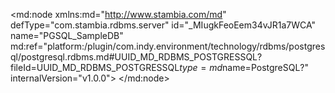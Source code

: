 <?xml version="1.0" encoding="UTF-8"?>
<md:node xmlns:md="http://www.stambia.com/md" defType="com.stambia.rdbms.server" id="_MIugkFeoEem34vJR1a7WCA" name="PGSQL_SampleDB" md:ref="platform:/plugin/com.indy.environment/technology/rdbms/postgresql/postgresql.rdbms.md#UUID_MD_RDBMS_POSTGRESSQL?fileId=UUID_MD_RDBMS_POSTGRESSQL$type=md$name=PostgreSQL?" internalVersion="v1.0.0">
  <attribute defType="com.stambia.rdbms.server.url" id="_MIvHoFeoEem34vJR1a7WCA" value="jdbc:postgresql://localhost:5433/postgres"/>
  <attribute defType="com.stambia.rdbms.server.driver" id="_MIvHoVeoEem34vJR1a7WCA" value="org.postgresql.Driver"/>
  <attribute defType="com.stambia.rdbms.server.user" id="_MIvHoleoEem34vJR1a7WCA" value="postgres"/>
  <attribute defType="com.stambia.rdbms.server.password" id="_MIvHo1eoEem34vJR1a7WCA" value="B06597DB1077A80133D3E17CF04E8BCB"/>
  <attribute defType="com.stambia.rdbms.server.module" id="_ZH_mgHbFEeqWJJXkTfAvJw" value="PostgreSQL"/>
  <node defType="com.stambia.rdbms.schema" id="_gFiX0FepEem34vJR1a7WCA" name="postgres.alert_flow">
    <attribute defType="com.stambia.rdbms.schema.catalog.name" id="_gG0KMFepEem34vJR1a7WCA" value="postgres"/>
    <attribute defType="com.stambia.rdbms.schema.name" id="_gG0KMVepEem34vJR1a7WCA" value="alert_flow"/>
    <attribute defType="com.stambia.rdbms.schema.rejectMask" id="_gG0KMlepEem34vJR1a7WCA" value="R_[targetName]"/>
    <attribute defType="com.stambia.rdbms.schema.loadMask" id="_gG0xQFepEem34vJR1a7WCA" value="L[number]_[targetName]"/>
    <attribute defType="com.stambia.rdbms.schema.integrationMask" id="_gG0xQVepEem34vJR1a7WCA" value="I_[targetName]"/>
    <node defType="com.stambia.rdbms.datastore" id="_hzFewFepEem34vJR1a7WCA" name="warehouse_activity">
      <attribute defType="com.stambia.rdbms.datastore.name" id="_hzFewVepEem34vJR1a7WCA" value="warehouse_activity"/>
      <attribute defType="com.stambia.rdbms.datastore.type" id="_hzFewlepEem34vJR1a7WCA" value="TABLE"/>
      <node defType="com.stambia.rdbms.column" id="_hzQd4FepEem34vJR1a7WCA" name="timeslot" position="1">
        <attribute defType="com.stambia.rdbms.column.name" id="_hzQd4VepEem34vJR1a7WCA" value="timeslot"/>
        <attribute defType="com.stambia.rdbms.column.nullable" id="_hzQd4lepEem34vJR1a7WCA" value="0"/>
        <attribute defType="com.stambia.rdbms.column.digits" id="_hzQd41epEem34vJR1a7WCA" value="6"/>
        <attribute defType="com.stambia.rdbms.column.autoIncrement" id="_hzQd5FepEem34vJR1a7WCA" value="false"/>
        <attribute defType="com.stambia.rdbms.column.type" id="_hzQd5VepEem34vJR1a7WCA" value="timestamp"/>
        <attribute defType="com.stambia.rdbms.column.size" id="_hzQd5lepEem34vJR1a7WCA" value="29"/>
        <attribute defType="com.stambia.rdbms.column.arrayType" id="_hzUIQFepEem34vJR1a7WCA" value=""/>
      </node>
      <node defType="com.stambia.rdbms.column" id="_hzUvUFepEem34vJR1a7WCA" name="warehouse_cod" position="2">
        <attribute defType="com.stambia.rdbms.column.name" id="_hzUvUVepEem34vJR1a7WCA" value="warehouse_cod"/>
        <attribute defType="com.stambia.rdbms.column.nullable" id="_hzUvUlepEem34vJR1a7WCA" value="0"/>
        <attribute defType="com.stambia.rdbms.column.digits" id="_hzUvU1epEem34vJR1a7WCA" value="0"/>
        <attribute defType="com.stambia.rdbms.column.autoIncrement" id="_hzUvVFepEem34vJR1a7WCA" value="false"/>
        <attribute defType="com.stambia.rdbms.column.type" id="_hzUvVVepEem34vJR1a7WCA" value="varchar"/>
        <attribute defType="com.stambia.rdbms.column.size" id="_hzUvVlepEem34vJR1a7WCA" value="20"/>
        <attribute defType="com.stambia.rdbms.column.arrayType" id="_hzYZsFepEem34vJR1a7WCA" value=""/>
      </node>
      <node defType="com.stambia.rdbms.column" id="_hzZAwFepEem34vJR1a7WCA" name="quantity" position="3">
        <attribute defType="com.stambia.rdbms.column.name" id="_hzZAwVepEem34vJR1a7WCA" value="quantity"/>
        <attribute defType="com.stambia.rdbms.column.nullable" id="_hzZAwlepEem34vJR1a7WCA" value="1"/>
        <attribute defType="com.stambia.rdbms.column.digits" id="_hzZAw1epEem34vJR1a7WCA" value="0"/>
        <attribute defType="com.stambia.rdbms.column.autoIncrement" id="_hzZAxFepEem34vJR1a7WCA" value="false"/>
        <attribute defType="com.stambia.rdbms.column.type" id="_hzZAxVepEem34vJR1a7WCA" value="integer"/>
        <attribute defType="com.stambia.rdbms.column.size" id="_hzZAxlepEem34vJR1a7WCA" value="10"/>
        <attribute defType="com.stambia.rdbms.column.arrayType" id="_hzbdAFepEem34vJR1a7WCA" value=""/>
      </node>
      <node defType="com.stambia.rdbms.pk" id="_hzd5QFepEem34vJR1a7WCA" name="pk_warehouse_activity">
        <node defType="com.stambia.rdbms.colref" id="_hzd5QVepEem34vJR1a7WCA" position="1">
          <attribute defType="com.stambia.rdbms.colref.ref" id="_hzd5QlepEem34vJR1a7WCA" ref="#_hzQd4FepEem34vJR1a7WCA?fileId=_MIugkFeoEem34vJR1a7WCA$type=md$name=timeslot?"/>
        </node>
        <node defType="com.stambia.rdbms.colref" id="_hzegUFepEem34vJR1a7WCA" position="2">
          <attribute defType="com.stambia.rdbms.colref.ref" id="_hzegUVepEem34vJR1a7WCA" ref="#_hzUvUFepEem34vJR1a7WCA?fileId=_MIugkFeoEem34vJR1a7WCA$type=md$name=warehouse_cod?"/>
        </node>
      </node>
      <node defType="com.stambia.rdbms.column" id="_O9AkwVkWEemPFZ5tyi-nXQ" name="is_lower_threshold_qty" position="4">
        <attribute defType="com.stambia.rdbms.column.name" id="_O9AkwlkWEemPFZ5tyi-nXQ" value="is_lower_threshold_qty"/>
        <attribute defType="com.stambia.rdbms.column.nullable" id="_O9Akw1kWEemPFZ5tyi-nXQ" value="1"/>
        <attribute defType="com.stambia.rdbms.column.digits" id="_O9AkxFkWEemPFZ5tyi-nXQ" value="0"/>
        <attribute defType="com.stambia.rdbms.column.autoIncrement" id="_O9AkxVkWEemPFZ5tyi-nXQ" value="false"/>
        <attribute defType="com.stambia.rdbms.column.type" id="_O9AkxlkWEemPFZ5tyi-nXQ" value="boolean"/>
        <attribute defType="com.stambia.rdbms.column.size" id="_O9Akx1kWEemPFZ5tyi-nXQ" value="1"/>
        <attribute defType="com.stambia.rdbms.column.arrayType" id="_O9DBAFkWEemPFZ5tyi-nXQ" value=""/>
      </node>
      <node defType="com.stambia.rdbms.column" id="_O9DBAVkWEemPFZ5tyi-nXQ" name="is_previous_lower_threshold_qty" position="5">
        <attribute defType="com.stambia.rdbms.column.name" id="_O9DBAlkWEemPFZ5tyi-nXQ" value="is_previous_lower_threshold_qty"/>
        <attribute defType="com.stambia.rdbms.column.nullable" id="_O9DBA1kWEemPFZ5tyi-nXQ" value="1"/>
        <attribute defType="com.stambia.rdbms.column.digits" id="_O9DBBFkWEemPFZ5tyi-nXQ" value="0"/>
        <attribute defType="com.stambia.rdbms.column.autoIncrement" id="_O9DBBVkWEemPFZ5tyi-nXQ" value="false"/>
        <attribute defType="com.stambia.rdbms.column.type" id="_O9DBBlkWEemPFZ5tyi-nXQ" value="boolean"/>
        <attribute defType="com.stambia.rdbms.column.size" id="_O9DBB1kWEemPFZ5tyi-nXQ" value="1"/>
        <attribute defType="com.stambia.rdbms.column.arrayType" id="_O9GEUFkWEemPFZ5tyi-nXQ" value=""/>
      </node>
      <node defType="com.stambia.rdbms.column" id="_If7soVljEemPFZ5tyi-nXQ" name="cumulative_period_quantity" position="6">
        <attribute defType="com.stambia.rdbms.column.name" id="_If7solljEemPFZ5tyi-nXQ" value="cumulative_period_quantity"/>
        <attribute defType="com.stambia.rdbms.column.nullable" id="_If7so1ljEemPFZ5tyi-nXQ" value="1"/>
        <attribute defType="com.stambia.rdbms.column.digits" id="_If7spFljEemPFZ5tyi-nXQ" value="0"/>
        <attribute defType="com.stambia.rdbms.column.autoIncrement" id="_If7spVljEemPFZ5tyi-nXQ" value="false"/>
        <attribute defType="com.stambia.rdbms.column.type" id="_If7splljEemPFZ5tyi-nXQ" value="integer"/>
        <attribute defType="com.stambia.rdbms.column.size" id="_If7sp1ljEemPFZ5tyi-nXQ" value="10"/>
        <attribute defType="com.stambia.rdbms.column.arrayType" id="_If86wFljEemPFZ5tyi-nXQ" value=""/>
      </node>
    </node>
    <node defType="com.stambia.rdbms.datastore" id="_mE1HIFexEem34vJR1a7WCA" name="warehouse">
      <attribute defType="com.stambia.rdbms.datastore.name" id="_mE1HIVexEem34vJR1a7WCA" value="warehouse"/>
      <attribute defType="com.stambia.rdbms.datastore.type" id="_mE1uMFexEem34vJR1a7WCA" value="TABLE"/>
      <node defType="com.stambia.rdbms.column" id="_mFEXsFexEem34vJR1a7WCA" name="warehouse_cod" position="2">
        <attribute defType="com.stambia.rdbms.column.name" id="_mFEXsVexEem34vJR1a7WCA" value="warehouse_cod"/>
        <attribute defType="com.stambia.rdbms.column.nullable" id="_mFEXslexEem34vJR1a7WCA" value="0"/>
        <attribute defType="com.stambia.rdbms.column.digits" id="_mFEXs1exEem34vJR1a7WCA" value="0"/>
        <attribute defType="com.stambia.rdbms.column.autoIncrement" id="_mFEXtFexEem34vJR1a7WCA" value="false"/>
        <attribute defType="com.stambia.rdbms.column.type" id="_mFE-wFexEem34vJR1a7WCA" value="varchar"/>
        <attribute defType="com.stambia.rdbms.column.size" id="_mFE-wVexEem34vJR1a7WCA" value="20"/>
        <attribute defType="com.stambia.rdbms.column.arrayType" id="_mFJQMFexEem34vJR1a7WCA" value=""/>
      </node>
      <node defType="com.stambia.rdbms.pk" id="_mFMTgFexEem34vJR1a7WCA" name="pk_warehouse">
        <node defType="com.stambia.rdbms.colref" id="_mFMTgVexEem34vJR1a7WCA" position="1">
          <attribute defType="com.stambia.rdbms.colref.ref" id="_mFMTglexEem34vJR1a7WCA" ref="#_G-bakFfXEemPFZ5tyi-nXQ?fileId=_MIugkFeoEem34vJR1a7WCA$type=md$name=warehouse_id?"/>
        </node>
      </node>
      <node defType="com.stambia.rdbms.column" id="_G-bakFfXEemPFZ5tyi-nXQ" name="warehouse_id" position="1">
        <attribute defType="com.stambia.rdbms.column.name" id="_G-bakVfXEemPFZ5tyi-nXQ" value="warehouse_id"/>
        <attribute defType="com.stambia.rdbms.column.nullable" id="_G-baklfXEemPFZ5tyi-nXQ" value="0"/>
        <attribute defType="com.stambia.rdbms.column.digits" id="_G-bak1fXEemPFZ5tyi-nXQ" value="0"/>
        <attribute defType="com.stambia.rdbms.column.autoIncrement" id="_G-balFfXEemPFZ5tyi-nXQ" value="false"/>
        <attribute defType="com.stambia.rdbms.column.type" id="_G-balVfXEemPFZ5tyi-nXQ" value="integer"/>
        <attribute defType="com.stambia.rdbms.column.size" id="_G-ballfXEemPFZ5tyi-nXQ" value="10"/>
        <attribute defType="com.stambia.rdbms.column.arrayType" id="_G-fE8FfXEemPFZ5tyi-nXQ" value=""/>
      </node>
      <node defType="com.stambia.rdbms.column" id="_G-iIQVfXEemPFZ5tyi-nXQ" name="warehouse_alert_hour_interval" position="3">
        <attribute defType="com.stambia.rdbms.column.name" id="_G-iIQlfXEemPFZ5tyi-nXQ" value="warehouse_alert_hour_interval"/>
        <attribute defType="com.stambia.rdbms.column.nullable" id="_G-iIQ1fXEemPFZ5tyi-nXQ" value="1"/>
        <attribute defType="com.stambia.rdbms.column.digits" id="_G-iIRFfXEemPFZ5tyi-nXQ" value="0"/>
        <attribute defType="com.stambia.rdbms.column.autoIncrement" id="_G-iIRVfXEemPFZ5tyi-nXQ" value="false"/>
        <attribute defType="com.stambia.rdbms.column.type" id="_G-iIRlfXEemPFZ5tyi-nXQ" value="integer"/>
        <attribute defType="com.stambia.rdbms.column.size" id="_G-iIR1fXEemPFZ5tyi-nXQ" value="10"/>
        <attribute defType="com.stambia.rdbms.column.arrayType" id="_G-lyoFfXEemPFZ5tyi-nXQ" value=""/>
      </node>
      <node defType="com.stambia.rdbms.column" id="_G-lyoVfXEemPFZ5tyi-nXQ" name="warehouse_alert_mail_address" position="4">
        <attribute defType="com.stambia.rdbms.column.name" id="_G-lyolfXEemPFZ5tyi-nXQ" value="warehouse_alert_mail_address"/>
        <attribute defType="com.stambia.rdbms.column.nullable" id="_G-lyo1fXEemPFZ5tyi-nXQ" value="1"/>
        <attribute defType="com.stambia.rdbms.column.digits" id="_G-lypFfXEemPFZ5tyi-nXQ" value="0"/>
        <attribute defType="com.stambia.rdbms.column.autoIncrement" id="_G-lypVfXEemPFZ5tyi-nXQ" value="false"/>
        <attribute defType="com.stambia.rdbms.column.type" id="_G-lyplfXEemPFZ5tyi-nXQ" value="varchar"/>
        <attribute defType="com.stambia.rdbms.column.size" id="_G-lyp1fXEemPFZ5tyi-nXQ" value="100"/>
        <attribute defType="com.stambia.rdbms.column.arrayType" id="_G-qrIFfXEemPFZ5tyi-nXQ" value=""/>
      </node>
      <node defType="com.stambia.rdbms.column" id="_G-qrIVfXEemPFZ5tyi-nXQ" name="warehouse_alert_threshold_qty" position="5">
        <attribute defType="com.stambia.rdbms.column.name" id="_G-qrIlfXEemPFZ5tyi-nXQ" value="warehouse_alert_threshold_qty"/>
        <attribute defType="com.stambia.rdbms.column.nullable" id="_G-qrI1fXEemPFZ5tyi-nXQ" value="1"/>
        <attribute defType="com.stambia.rdbms.column.digits" id="_G-qrJFfXEemPFZ5tyi-nXQ" value="0"/>
        <attribute defType="com.stambia.rdbms.column.autoIncrement" id="_G-qrJVfXEemPFZ5tyi-nXQ" value="false"/>
        <attribute defType="com.stambia.rdbms.column.type" id="_G-qrJlfXEemPFZ5tyi-nXQ" value="integer"/>
        <attribute defType="com.stambia.rdbms.column.size" id="_G-qrJ1fXEemPFZ5tyi-nXQ" value="10"/>
        <attribute defType="com.stambia.rdbms.column.arrayType" id="_G-tucFfXEemPFZ5tyi-nXQ" value=""/>
      </node>
      <node defType="com.stambia.rdbms.column" id="_cAzBIVfXEemPFZ5tyi-nXQ" name="warehouse_alert_cod" position="6">
        <attribute defType="com.stambia.rdbms.column.name" id="_cAzBIlfXEemPFZ5tyi-nXQ" value="warehouse_alert_cod"/>
        <attribute defType="com.stambia.rdbms.column.nullable" id="_cAzBI1fXEemPFZ5tyi-nXQ" value="1"/>
        <attribute defType="com.stambia.rdbms.column.digits" id="_cAzBJFfXEemPFZ5tyi-nXQ" value="0"/>
        <attribute defType="com.stambia.rdbms.column.autoIncrement" id="_cAzBJVfXEemPFZ5tyi-nXQ" value="false"/>
        <attribute defType="com.stambia.rdbms.column.type" id="_cAzBJlfXEemPFZ5tyi-nXQ" value="character"/>
        <attribute defType="com.stambia.rdbms.column.size" id="_cAzBJ1fXEemPFZ5tyi-nXQ" value="5"/>
        <attribute defType="com.stambia.rdbms.column.arrayType" id="_cA1dYFfXEemPFZ5tyi-nXQ" value=""/>
      </node>
    </node>
    <node defType="com.stambia.rdbms.datastore" id="_igXl8FkyEemPFZ5tyi-nXQ" name="alert">
      <attribute defType="com.stambia.rdbms.datastore.name" id="_igYNAFkyEemPFZ5tyi-nXQ" value="alert"/>
      <attribute defType="com.stambia.rdbms.datastore.type" id="_igYNAVkyEemPFZ5tyi-nXQ" value="TABLE"/>
      <node defType="com.stambia.rdbms.column" id="_igkaQFkyEemPFZ5tyi-nXQ" name="warehouse_cod" position="1">
        <attribute defType="com.stambia.rdbms.column.name" id="_igkaQVkyEemPFZ5tyi-nXQ" value="warehouse_cod"/>
        <attribute defType="com.stambia.rdbms.column.nullable" id="_igkaQlkyEemPFZ5tyi-nXQ" value="0"/>
        <attribute defType="com.stambia.rdbms.column.digits" id="_igkaQ1kyEemPFZ5tyi-nXQ" value="0"/>
        <attribute defType="com.stambia.rdbms.column.autoIncrement" id="_igkaRFkyEemPFZ5tyi-nXQ" value="false"/>
        <attribute defType="com.stambia.rdbms.column.type" id="_igkaRVkyEemPFZ5tyi-nXQ" value="varchar"/>
        <attribute defType="com.stambia.rdbms.column.size" id="_igkaRlkyEemPFZ5tyi-nXQ" value="20"/>
        <attribute defType="com.stambia.rdbms.column.arrayType" id="_igorsFkyEemPFZ5tyi-nXQ" value=""/>
      </node>
      <node defType="com.stambia.rdbms.column" id="_igorsVkyEemPFZ5tyi-nXQ" name="timestamp_alert" position="2">
        <attribute defType="com.stambia.rdbms.column.name" id="_igorslkyEemPFZ5tyi-nXQ" value="timestamp_alert"/>
        <attribute defType="com.stambia.rdbms.column.nullable" id="_igpSwFkyEemPFZ5tyi-nXQ" value="0"/>
        <attribute defType="com.stambia.rdbms.column.digits" id="_igpSwVkyEemPFZ5tyi-nXQ" value="6"/>
        <attribute defType="com.stambia.rdbms.column.autoIncrement" id="_igpSwlkyEemPFZ5tyi-nXQ" value="false"/>
        <attribute defType="com.stambia.rdbms.column.type" id="_igpSw1kyEemPFZ5tyi-nXQ" value="timestamp"/>
        <attribute defType="com.stambia.rdbms.column.size" id="_igpSxFkyEemPFZ5tyi-nXQ" value="29"/>
        <attribute defType="com.stambia.rdbms.column.arrayType" id="_igrvAFkyEemPFZ5tyi-nXQ" value=""/>
      </node>
      <node defType="com.stambia.rdbms.column" id="_igrvAVkyEemPFZ5tyi-nXQ" name="timestamp_begin_period" position="3">
        <attribute defType="com.stambia.rdbms.column.name" id="_igrvAlkyEemPFZ5tyi-nXQ" value="timestamp_begin_period"/>
        <attribute defType="com.stambia.rdbms.column.nullable" id="_igrvA1kyEemPFZ5tyi-nXQ" value="1"/>
        <attribute defType="com.stambia.rdbms.column.digits" id="_igrvBFkyEemPFZ5tyi-nXQ" value="6"/>
        <attribute defType="com.stambia.rdbms.column.autoIncrement" id="_igrvBVkyEemPFZ5tyi-nXQ" value="false"/>
        <attribute defType="com.stambia.rdbms.column.type" id="_igrvBlkyEemPFZ5tyi-nXQ" value="timestamp"/>
        <attribute defType="com.stambia.rdbms.column.size" id="_igrvB1kyEemPFZ5tyi-nXQ" value="29"/>
        <attribute defType="com.stambia.rdbms.column.arrayType" id="_iguLQFkyEemPFZ5tyi-nXQ" value=""/>
      </node>
      <node defType="com.stambia.rdbms.column" id="_iguLQVkyEemPFZ5tyi-nXQ" name="warehouse_alert_cod" position="4">
        <attribute defType="com.stambia.rdbms.column.name" id="_iguLQlkyEemPFZ5tyi-nXQ" value="warehouse_alert_cod"/>
        <attribute defType="com.stambia.rdbms.column.nullable" id="_iguLQ1kyEemPFZ5tyi-nXQ" value="1"/>
        <attribute defType="com.stambia.rdbms.column.digits" id="_iguLRFkyEemPFZ5tyi-nXQ" value="0"/>
        <attribute defType="com.stambia.rdbms.column.autoIncrement" id="_iguLRVkyEemPFZ5tyi-nXQ" value="false"/>
        <attribute defType="com.stambia.rdbms.column.type" id="_iguLRlkyEemPFZ5tyi-nXQ" value="character"/>
        <attribute defType="com.stambia.rdbms.column.size" id="_iguLR1kyEemPFZ5tyi-nXQ" value="5"/>
        <attribute defType="com.stambia.rdbms.column.arrayType" id="_igwAcFkyEemPFZ5tyi-nXQ" value=""/>
      </node>
      <node defType="com.stambia.rdbms.column" id="_igwAcVkyEemPFZ5tyi-nXQ" name="sent_alert_flag" position="5">
        <attribute defType="com.stambia.rdbms.column.name" id="_igwAclkyEemPFZ5tyi-nXQ" value="sent_alert_flag"/>
        <attribute defType="com.stambia.rdbms.column.nullable" id="_igwAc1kyEemPFZ5tyi-nXQ" value="1"/>
        <attribute defType="com.stambia.rdbms.column.digits" id="_igwAdFkyEemPFZ5tyi-nXQ" value="0"/>
        <attribute defType="com.stambia.rdbms.column.autoIncrement" id="_igwAdVkyEemPFZ5tyi-nXQ" value="false"/>
        <attribute defType="com.stambia.rdbms.column.type" id="_igwAdlkyEemPFZ5tyi-nXQ" value="boolean"/>
        <attribute defType="com.stambia.rdbms.column.size" id="_igwAd1kyEemPFZ5tyi-nXQ" value="1"/>
        <attribute defType="com.stambia.rdbms.column.arrayType" id="_ihY5oFkyEemPFZ5tyi-nXQ" value=""/>
      </node>
      <node defType="com.stambia.rdbms.column" id="_ihY5oVkyEemPFZ5tyi-nXQ" name="warehouse_alert_mail_address" position="6">
        <attribute defType="com.stambia.rdbms.column.name" id="_ihY5olkyEemPFZ5tyi-nXQ" value="warehouse_alert_mail_address"/>
        <attribute defType="com.stambia.rdbms.column.nullable" id="_ihY5o1kyEemPFZ5tyi-nXQ" value="1"/>
        <attribute defType="com.stambia.rdbms.column.digits" id="_ihY5pFkyEemPFZ5tyi-nXQ" value="0"/>
        <attribute defType="com.stambia.rdbms.column.autoIncrement" id="_ihY5pVkyEemPFZ5tyi-nXQ" value="false"/>
        <attribute defType="com.stambia.rdbms.column.type" id="_ihY5plkyEemPFZ5tyi-nXQ" value="varchar"/>
        <attribute defType="com.stambia.rdbms.column.size" id="_ihY5p1kyEemPFZ5tyi-nXQ" value="100"/>
        <attribute defType="com.stambia.rdbms.column.arrayType" id="_ihaHwFkyEemPFZ5tyi-nXQ" value=""/>
      </node>
      <node defType="com.stambia.rdbms.pk" id="_ihb88FkyEemPFZ5tyi-nXQ" name="pk_alert">
        <node defType="com.stambia.rdbms.colref" id="_ihb88VkyEemPFZ5tyi-nXQ" position="1">
          <attribute defType="com.stambia.rdbms.colref.ref" id="_ihb88lkyEemPFZ5tyi-nXQ" ref="#_igkaQFkyEemPFZ5tyi-nXQ?fileId=_MIugkFeoEem34vJR1a7WCA$type=md$name=warehouse_cod?"/>
        </node>
        <node defType="com.stambia.rdbms.colref" id="_ihckAFkyEemPFZ5tyi-nXQ" position="2">
          <attribute defType="com.stambia.rdbms.colref.ref" id="_ihckAVkyEemPFZ5tyi-nXQ" ref="#_igorsVkyEemPFZ5tyi-nXQ?fileId=_MIugkFeoEem34vJR1a7WCA$type=md$name=timestamp_alert?"/>
        </node>
      </node>
      <node defType="com.stambia.rdbms.column" id="_hH0lMVlfEemPFZ5tyi-nXQ" name="hour_quantity" position="7">
        <attribute defType="com.stambia.rdbms.column.name" id="_hH0lMllfEemPFZ5tyi-nXQ" value="hour_quantity"/>
        <attribute defType="com.stambia.rdbms.column.nullable" id="_hH0lM1lfEemPFZ5tyi-nXQ" value="1"/>
        <attribute defType="com.stambia.rdbms.column.digits" id="_hH0lNFlfEemPFZ5tyi-nXQ" value="0"/>
        <attribute defType="com.stambia.rdbms.column.autoIncrement" id="_hH0lNVlfEemPFZ5tyi-nXQ" value="false"/>
        <attribute defType="com.stambia.rdbms.column.type" id="_hH0lNllfEemPFZ5tyi-nXQ" value="integer"/>
        <attribute defType="com.stambia.rdbms.column.size" id="_hH0lN1lfEemPFZ5tyi-nXQ" value="10"/>
        <attribute defType="com.stambia.rdbms.column.arrayType" id="_hH2aYFlfEemPFZ5tyi-nXQ" value=""/>
      </node>
      <node defType="com.stambia.rdbms.column" id="_hH2aYVlfEemPFZ5tyi-nXQ" name="warehouse_alert_threshold_qty" position="8">
        <attribute defType="com.stambia.rdbms.column.name" id="_hH2aYllfEemPFZ5tyi-nXQ" value="warehouse_alert_threshold_qty"/>
        <attribute defType="com.stambia.rdbms.column.nullable" id="_hH2aY1lfEemPFZ5tyi-nXQ" value="1"/>
        <attribute defType="com.stambia.rdbms.column.digits" id="_hH2aZFlfEemPFZ5tyi-nXQ" value="0"/>
        <attribute defType="com.stambia.rdbms.column.autoIncrement" id="_hH2aZVlfEemPFZ5tyi-nXQ" value="false"/>
        <attribute defType="com.stambia.rdbms.column.type" id="_hH2aZllfEemPFZ5tyi-nXQ" value="integer"/>
        <attribute defType="com.stambia.rdbms.column.size" id="_hH2aZ1lfEemPFZ5tyi-nXQ" value="10"/>
        <attribute defType="com.stambia.rdbms.column.arrayType" id="_hH3ogFlfEemPFZ5tyi-nXQ" value=""/>
      </node>
      <node defType="com.stambia.rdbms.column" id="_bw8DQVljEemPFZ5tyi-nXQ" name="cumulative_period_quantity" position="9">
        <attribute defType="com.stambia.rdbms.column.name" id="_bw8DQlljEemPFZ5tyi-nXQ" value="cumulative_period_quantity"/>
        <attribute defType="com.stambia.rdbms.column.nullable" id="_bw8DQ1ljEemPFZ5tyi-nXQ" value="1"/>
        <attribute defType="com.stambia.rdbms.column.digits" id="_bw8DRFljEemPFZ5tyi-nXQ" value="0"/>
        <attribute defType="com.stambia.rdbms.column.autoIncrement" id="_bw8DRVljEemPFZ5tyi-nXQ" value="false"/>
        <attribute defType="com.stambia.rdbms.column.type" id="_bw8DRlljEemPFZ5tyi-nXQ" value="integer"/>
        <attribute defType="com.stambia.rdbms.column.size" id="_bw8DR1ljEemPFZ5tyi-nXQ" value="10"/>
        <attribute defType="com.stambia.rdbms.column.arrayType" id="_bw9RYFljEemPFZ5tyi-nXQ" value=""/>
      </node>
    </node>
  </node>
  <node defType="com.stambia.rdbms.queryFolder" id="_0D6UUVe1Eem34vJR1a7WCA" name="PgQueryFolder">
    <node defType="com.stambia.rdbms.query" id="_0uzrcFe1Eem34vJR1a7WCA" name="q_gen_hour">
      <attribute defType="com.stambia.rdbms.query.expression" id="_6ed88Fe1Eem34vJR1a7WCA" value="SELECT date_trunc('day',current_timestamp) + (interval '1 hour')*generate_series AS defined_timeslot &#xD;&#xA;FROM generate_series(0,23)"/>
      <node defType="com.stambia.rdbms.column" id="_7ubwAFe1Eem34vJR1a7WCA" name="defined_timeslot" position="1">
        <attribute defType="com.stambia.rdbms.column.name" id="_7ubwAVe1Eem34vJR1a7WCA" value="defined_timeslot"/>
        <attribute defType="com.stambia.rdbms.column.autoIncrement" id="_7ubwAle1Eem34vJR1a7WCA" value="false"/>
        <attribute defType="com.stambia.rdbms.column.nullable" id="_7ubwA1e1Eem34vJR1a7WCA" value="2"/>
        <attribute defType="com.stambia.rdbms.column.digits" id="_7ubwBFe1Eem34vJR1a7WCA" value="6"/>
        <attribute defType="com.stambia.rdbms.column.type" id="_7ubwBVe1Eem34vJR1a7WCA" value="timestamp with time zone"/>
        <attribute defType="com.stambia.rdbms.column.size" id="_7ubwBle1Eem34vJR1a7WCA" value="35"/>
        <attribute defType="com.stambia.rdbms.column.arrayType" id="_7udlMFe1Eem34vJR1a7WCA" value=""/>
      </node>
    </node>
  </node>
</md:node>